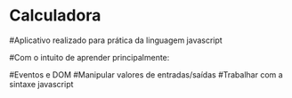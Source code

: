 # Calculadora

#Aplicativo realizado para prática da linguagem javascript

#Com o intuito de aprender principalmente: 

#Eventos e DOM
#Manipular valores de entradas/saídas
#Trabalhar com a sintaxe javascript


